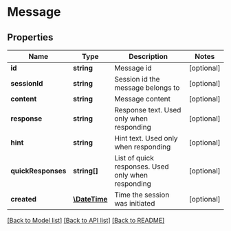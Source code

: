 # Message

## Properties
Name | Type | Description | Notes
------------ | ------------- | ------------- | -------------
**id** | **string** | Message id | [optional] 
**sessionId** | **string** | Session id the message belongs to | [optional] 
**content** | **string** | Message content | [optional] 
**response** | **string** | Response text. Used only when responding | [optional] 
**hint** | **string** | Hint text. Used only when responding | [optional] 
**quickResponses** | **string[]** | List of quick responses. Used only when responding | [optional] 
**created** | [**\DateTime**](\DateTime.md) | Time the session was initiated | [optional] 

[[Back to Model list]](../README.md#documentation-for-models) [[Back to API list]](../README.md#documentation-for-api-endpoints) [[Back to README]](../README.md)


